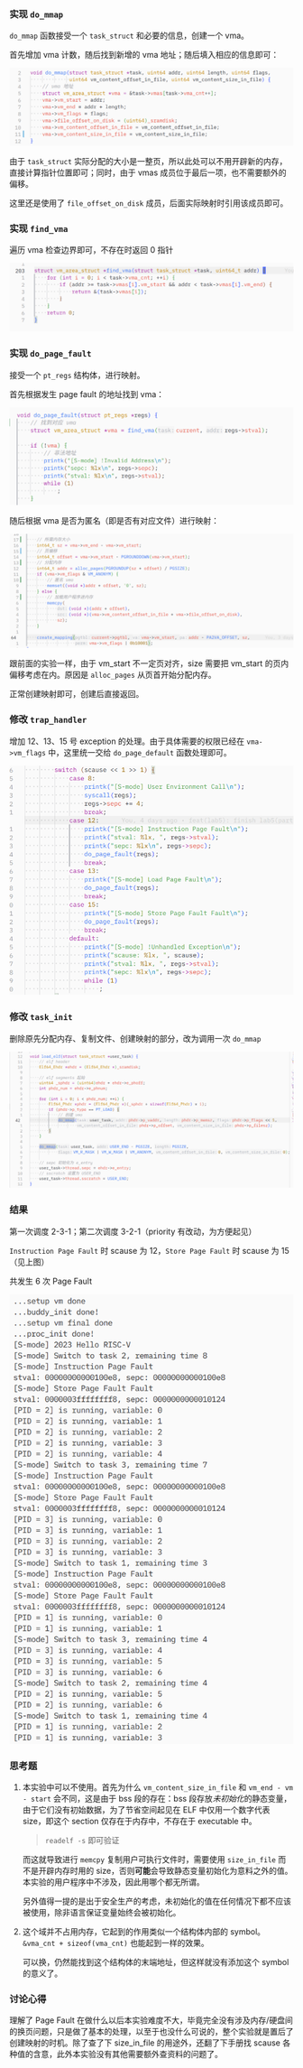 ### 实现 `do_mmap`

`do_mmap` 函数接受一个 `task_struct` 和必要的信息，创建一个 vma。

首先增加 vma 计数，随后找到新增的 vma 地址；随后填入相应的信息即可：

![image-20240103213443766](./assets/image-20240103213443766.png)

由于 `task_struct` 实际分配的大小是一整页，所以此处可以不用开辟新的内存，直接计算指针位置即可；同时，由于 vmas 成员位于最后一项，也不需要额外的偏移。

这里还是使用了 `file_offset_on_disk` 成员，后面实际映射时引用该成员即可。

### 实现 `find_vma`

遍历 vma 检查边界即可，不存在时返回 0 指针

![image-20240102150202911](./assets/image-20240102150202911.png)

### 实现 `do_page_fault`

接受一个 `pt_regs` 结构体，进行映射。

首先根据发生 page fault 的地址找到 vma：

![image-20240102152023284](./assets/image-20240102152023284.png)

随后根据 vma 是否为匿名（即是否有对应文件）进行映射：

![image-20240102152043515](./assets/image-20240102152043515.png)

跟前面的实验一样，由于 vm_start 不一定页对齐，size 需要把 vm_start 的页内偏移考虑在内。原因是 `alloc_pages` 从页首开始分配内存。

正常创建映射即可，创建后直接返回。

### 修改 `trap_handler`

增加 12、13、15 号 exception 的处理。由于具体需要的权限已经在 `vma->vm_flags` 中，这里统一交给 `do_page_default` 函数处理即可。

![image-20240102152519477](./assets/image-20240102152519477.png)

### 修改 `task_init`

删除原先分配内存、复制文件、创建映射的部分，改为调用一次 `do_mmap`

![image-20240102153458567](./assets/image-20240102153458567.png)

### 结果

第一次调度 2-3-1；第二次调度 3-2-1（priority 有改动，为方便起见）

`Instruction Page Fault` 时 scause 为 12，`Store Page Fault` 时 scause 为 15（见上图）

共发生 6 次 Page Fault

![image-20240102160804844](./assets/image-20240102160804844.png)

### 思考题

1. 本实验中可以不使用。首先为什么 `vm_content_size_in_file` 和 `vm_end - vm - start` 会不同，这是由于 bss 段的存在：bss 段存放*未初始化*的静态变量，由于它们没有初始数据，为了节省空间起见在 ELF 中仅用一个数字代表 size，即这个 section 仅存在于内存中，不存在于 executable 中。

   > `readelf -s` 即可验证

   而这就导致进行 `memcpy` 复制用户可执行文件时，需要使用 `size_in_file` 而不是开辟内存时用的 size，否则**可能**会导致静态变量初始化为意料之外的值。本实验的用户程序中不涉及，因此用哪个都无所谓。

   另外值得一提的是出于安全生产的考虑，未初始化的值在任何情况下都不应该被使用，除非语言保证变量始终会被初始化。

2. 这个域并不占用内存，它起到的作用类似一个结构体内部的 symbol。`&vma_cnt + sizeof(vma_cnt)` 也能起到一样的效果。

   可以换，仍然能找到这个结构体的末端地址，但这样就没有添加这个 symbol 的意义了。

### 讨论心得

理解了 Page Fault 在做什么以后本实验难度不大，毕竟完全没有涉及内存/硬盘间的换页问题，只是做了基本的处理，以至于也没什么可说的，整个实验就是置后了创建映射的时机。除了查了下 size_in_file 的用途外，还翻了下手册找 scause 各种值的含意，此外本实验没有其他需要额外查资料的问题了。